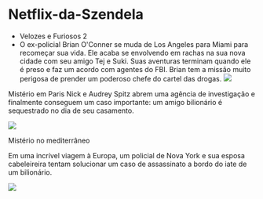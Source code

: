 # Netflix-da-Szendela
- Velozes e Furiosos 2
- O ex-policial Brian O'Conner se muda de Los Angeles para Miami para recomeçar sua vida. Ele acaba se envolvendo em rachas na sua nova cidade com seu amigo Tej e Suki. Suas aventuras terminam quando ele é preso e faz um acordo com agentes do FBI. Brian tem a missão muito perigosa de prender um poderoso chefe do cartel das drogas.
![](https://media1.tenor.com/m/S7bIoOxZ49YAAAAC/kayakin-fotomontaggio1.gif)

Mistério em Paris 
Nick e Audrey Spitz abrem uma agência de investigação e finalmente conseguem um caso importante: um amigo bilionário é sequestrado no dia de seu casamento.

![](https://tenor.com/pt-BR/view/adam-sandler-grown-ups-funny-hilarious-laugh-gif-13949731717387496721)

Mistério no mediterrâneo 

Em uma incrível viagem à Europa, um policial de Nova York e sua esposa cabeleireira tentam solucionar um caso de assassinato a bordo do iate de um bilionário.

![](https://tenor.com/pt-BR/view/i-now-pronounce-you-chuck-and-larry-adam-sandler-love-kisses-muah-gif-3482451)
